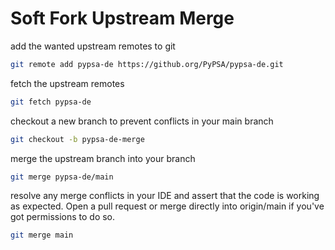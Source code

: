 # Soft Fork Upstream Merge 

add the wanted upstream remotes to git
```sh 
git remote add pypsa-de https://github.org/PyPSA/pypsa-de.git
```

fetch the upstream remotes
```sh 
git fetch pypsa-de 
```

checkout a new branch to prevent conflicts in your main branch 
```sh 
git checkout -b pypsa-de-merge
```

merge the upstream branch into your branch 
```sh
git merge pypsa-de/main
```

resolve any merge conflicts in your IDE and assert that the code is working as expected. 
Open a pull request or merge directly into origin/main if you've got permissions to do so. 
```sh
git merge main
```